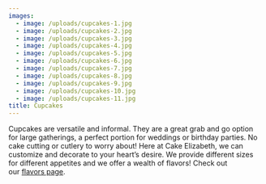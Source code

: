 ```yaml
---
images:
  - image: /uploads/cupcakes-1.jpg
  - image: /uploads/cupcakes-2.jpg
  - image: /uploads/cupcakes-3.jpg
  - image: /uploads/cupcakes-4.jpg
  - image: /uploads/cupcakes-5.jpg
  - image: /uploads/cupcakes-6.jpg
  - image: /uploads/cupcakes-7.jpg
  - image: /uploads/cupcakes-8.jpg
  - image: /uploads/cupcakes-9.jpg
  - image: /uploads/cupcakes-10.jpg
  - image: /uploads/cupcakes-11.jpg
title: Cupcakes
---
```


Cupcakes are versatile and informal. They are a great grab and go option for large gatherings, a perfect portion for weddings or birthday parties. No cake cutting or cutlery to worry about! Here at Cake Elizabeth, we can customize and decorate to your heart’s desire. We provide different sizes for different appetites and we offer a wealth of flavors! Check out our [flavors page](https://cakeelizabeth.com/cake-pricing-flavors).
